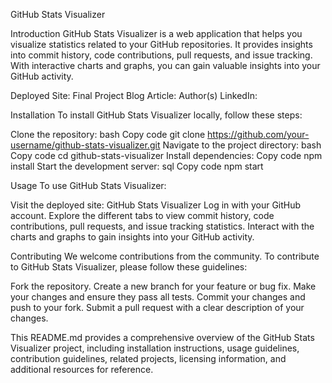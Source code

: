 GitHub Stats Visualizer

Introduction
GitHub Stats Visualizer is a web application that helps you visualize statistics related to your GitHub repositories. It provides insights into commit history, code contributions, pull requests, and issue tracking. With interactive charts and graphs, you can gain valuable insights into your GitHub activity.

Deployed Site:
Final Project Blog Article:
Author(s) LinkedIn:

Installation
To install GitHub Stats Visualizer locally, follow these steps:

Clone the repository:
bash
Copy code
git clone https://github.com/your-username/github-stats-visualizer.git
Navigate to the project directory:
bash
Copy code
cd github-stats-visualizer
Install dependencies:
Copy code
npm install
Start the development server:
sql
Copy code
npm start

Usage
To use GitHub Stats Visualizer:

Visit the deployed site: GitHub Stats Visualizer
Log in with your GitHub account.
Explore the different tabs to view commit history, code contributions, pull requests, and issue tracking statistics.
Interact with the charts and graphs to gain insights into your GitHub activity.

Contributing
We welcome contributions from the community. To contribute to GitHub Stats Visualizer, please follow these guidelines:

Fork the repository.
Create a new branch for your feature or bug fix.
Make your changes and ensure they pass all tests.
Commit your changes and push to your fork.
Submit a pull request with a clear description of your changes.

This README.md provides a comprehensive overview of the GitHub Stats Visualizer project, including installation instructions, usage guidelines, contribution guidelines, related projects, licensing information, and additional resources for reference.
